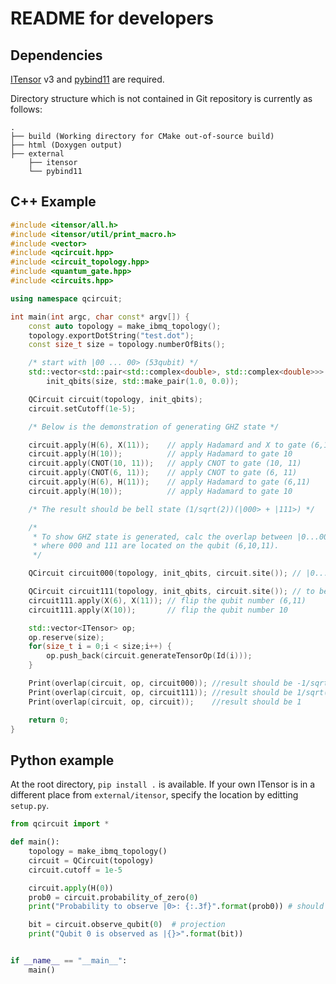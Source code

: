 # README for developers

## Dependencies
[ITensor](https://itensor.org/) v3 and [pybind11](https://github.com/pybind/pybind11)
are required.

Directory structure which is not contained in Git repository
is currently as follows:
```
.
├── build (Working directory for CMake out-of-source build)
├── html (Doxygen output)
├── external
    ├── itensor
    └── pybind11
```


## C++ Example

```c++
#include <itensor/all.h>
#include <itensor/util/print_macro.h>
#include <vector>
#include <qcircuit.hpp>
#include <circuit_topology.hpp>
#include <quantum_gate.hpp>
#include <circuits.hpp>

using namespace qcircuit;

int main(int argc, char const* argv[]) {
    const auto topology = make_ibmq_topology();
    topology.exportDotString("test.dot");
    const size_t size = topology.numberOfBits();

    /* start with |00 ... 00> (53qubit) */
    std::vector<std::pair<std::complex<double>, std::complex<double>>>
        init_qbits(size, std::make_pair(1.0, 0.0));

    QCircuit circuit(topology, init_qbits);
    circuit.setCutoff(1e-5);

    /* Below is the demonstration of generating GHZ state */

    circuit.apply(H(6), X(11));    // apply Hadamard and X to gate (6,11)
    circuit.apply(H(10));          // apply Hadamard to gate 10
    circuit.apply(CNOT(10, 11));   // apply CNOT to gate (10, 11)
    circuit.apply(CNOT(6, 11));    // apply CNOT to gate (6, 11)
    circuit.apply(H(6), H(11));    // apply Hadamard to gate (6,11)
    circuit.apply(H(10));          // apply Hadamard to gate 10

    /* The result should be bell state (1/sqrt(2))(|000> + |111>) */

    /*
     * To show GHZ state is generated, calc the overlap between |0...000....0> and |0...111....0>,
     * where 000 and 111 are located on the qubit (6,10,11).
     */

    QCircuit circuit000(topology, init_qbits, circuit.site()); // |0...000....0>

    QCircuit circuit111(topology, init_qbits, circuit.site()); // to be |0...111....0> just below
    circuit111.apply(X(6), X(11)); // flip the qubit number (6,11)
    circuit111.apply(X(10));       // flip the qubit number 10

    std::vector<ITensor> op;
    op.reserve(size);
    for(size_t i = 0;i < size;i++) {
        op.push_back(circuit.generateTensorOp(Id(i)));
    }

    Print(overlap(circuit, op, circuit000)); //result should be -1/sqrt(2)
    Print(overlap(circuit, op, circuit111)); //result should be 1/sqrt(2)
    Print(overlap(circuit, op, circuit));    //result should be 1

    return 0;
}
```

## Python example
At the root directory, `pip install .` is available.
If your own ITensor is in a different place from `external/itensor`,
specify the location by editting `setup.py`.

```python
from qcircuit import *

def main():
    topology = make_ibmq_topology()
    circuit = QCircuit(topology)
    circuit.cutoff = 1e-5

    circuit.apply(H(0))
    prob0 = circuit.probability_of_zero(0)
    print("Probability to observe |0>: {:.3f}".format(prob0)) # should be 1/2

    bit = circuit.observe_qubit(0)  # projection
    print("Qubit 0 is observed as |{}>".format(bit))


if __name__ == "__main__":
    main()

```
